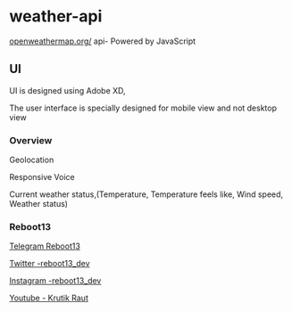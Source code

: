 # weather-api
[openweathermap.org/](http://openweathermap.org)  api- Powered by JavaScript

## UI

UI is designed using Adobe XD,

The user interface is specially designed for mobile view and not desktop view

### Overview
Geolocation

Responsive Voice

Current weather status,(Temperature, Temperature feels like, Wind speed, Weather status)


### Reboot13
[Telegram Reboot13](https://t.me/reboot13)

[Twitter -reboot13_dev](https://twitter.com/reboot13_dev)

[Instagram -reboot13_dev](https://instagram.com/reboot13_dev)

[Youtube - Krutik Raut](https://youtube.com/krutikraut)

